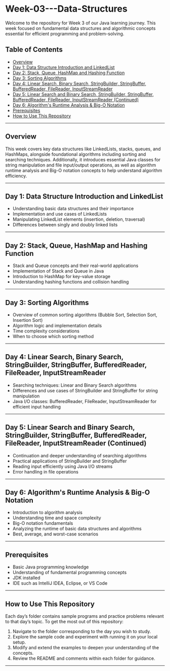 # Week-03---Data-Structures

Welcome to the repository for Week 3 of our Java learning journey. This week focused on fundamental data structures and algorithmic concepts essential for efficient programming and problem-solving.

## Table of Contents
- [Overview](#overview)
- [Day 1: Data Structure Introduction and LinkedList](#day-1-data-structure-introduction-and-linkedlist)
- [Day 2: Stack, Queue, HashMap and Hashing Function](#day-2-stack-queue-hashmap-and-hashing-function)
- [Day 3: Sorting Algorithms](#day-3-sorting-algorithms)
- [Day 4: Linear Search, Binary Search, StringBuilder, StringBuffer, BufferedReader, FileReader, InputStreamReader](#day-4-linear-search-binary-search-stringbuilder-stringbuffer-bufferedreader-filereader-inputstreamreader)
- [Day 5: Linear Search and Binary Search, StringBuilder, StringBuffer, BufferedReader, FileReader, InputStreamReader (Continued)](#day-5-linear-search-and-binary-search-stringbuilder-stringbuffer-bufferedreader-filereader-inputstreamreader-continued)
- [Day 6: Algorithm's Runtime Analysis & Big-O Notation](#day-6-algorithms-runtime-analysis--big-o-notation)
- [Prerequisites](#prerequisites)
- [How to Use This Repository](#how-to-use-this-repository)

---

## Overview

This week covers key data structures like LinkedLists, stacks, queues, and HashMaps, alongside foundational algorithms including sorting and searching techniques. Additionally, it introduces essential Java classes for string manipulation and file input/output operations, as well as algorithm runtime analysis and Big-O notation concepts to help understand algorithm efficiency.

---

## Day 1: Data Structure Introduction and LinkedList

- Understanding basic data structures and their importance  
- Implementation and use cases of LinkedLists  
- Manipulating LinkedList elements (insertion, deletion, traversal)  
- Differences between singly and doubly linked lists  

---

## Day 2: Stack, Queue, HashMap and Hashing Function

- Stack and Queue concepts and their real-world applications  
- Implementation of Stack and Queue in Java  
- Introduction to HashMap for key-value storage  
- Understanding hashing functions and collision handling  

---

## Day 3: Sorting Algorithms

- Overview of common sorting algorithms (Bubble Sort, Selection Sort, Insertion Sort)  
- Algorithm logic and implementation details  
- Time complexity considerations  
- When to choose which sorting method  

---

## Day 4: Linear Search, Binary Search, StringBuilder, StringBuffer, BufferedReader, FileReader, InputStreamReader

- Searching techniques: Linear and Binary Search algorithms  
- Differences and use cases of StringBuilder and StringBuffer for string manipulation  
- Java I/O classes: BufferedReader, FileReader, InputStreamReader for efficient input handling  

---

## Day 5: Linear Search and Binary Search, StringBuilder, StringBuffer, BufferedReader, FileReader, InputStreamReader (Continued)

- Continuation and deeper understanding of searching algorithms  
- Practical applications of StringBuilder and StringBuffer  
- Reading input efficiently using Java I/O streams  
- Error handling in file operations  

---

## Day 6: Algorithm's Runtime Analysis & Big-O Notation

- Introduction to algorithm analysis  
- Understanding time and space complexity  
- Big-O notation fundamentals  
- Analyzing the runtime of basic data structures and algorithms  
- Best, average, and worst-case scenarios  

---

## Prerequisites

- Basic Java programming knowledge  
- Understanding of fundamental programming concepts  
- JDK installed  
- IDE such as IntelliJ IDEA, Eclipse, or VS Code  

---

## How to Use This Repository

Each day’s folder contains sample programs and practice problems relevant to that day’s topic. To get the most out of this repository:

1. Navigate to the folder corresponding to the day you wish to study.  
2. Explore the sample code and experiment with running it on your local setup.  
3. Modify and extend the examples to deepen your understanding of the concepts.  
4. Review the README and comments within each folder for guidance.

---
